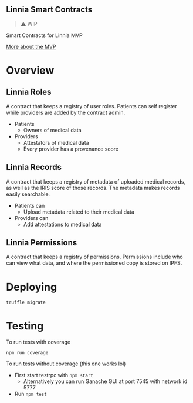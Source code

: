 Linnia Smart Contracts
---
> :warning: WIP

Smart Contracts for Linnia MVP

[More about the MVP](./docs/mvp.md)

# Overview
## Linnia Roles
A contract that keeps a registry of user roles. Patients can self register while providers are added by the contract admin.

- Patients
  - Owners of medical data
- Providers
  - Attestators of medical data
  - Every provider has a provenance score

## Linnia Records
A contract that keeps a registry of metadata of uploaded medical records, as well as the IRIS score of those records. The metadata makes records easily searchable.

- Patients can
  - Upload metadata related to their medical data
- Providers can
  - Add attestations to medical data

## Linnia Permissions
A contract that keeps a registry of permissions. Permissions include who can view what data, and where the permissioned copy is stored on IPFS.

# Deploying
```
truffle migrate
```

# Testing
To run tests with coverage
```
npm run coverage
```

To run tests without coverage (this one works lol)
- First start testrpc with `npm start`
  - Alternatively you can run Ganache GUI at port 7545 with network id 5777
- Run `npm test`
